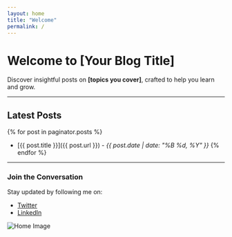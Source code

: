 ```yaml
---
layout: home
title: "Welcome"
permalink: /
---
```


# Welcome to [Your Blog Title]

Discover insightful posts on **[topics you cover]**, crafted to help you learn and grow.

---

## Latest Posts
{% for post in paginator.posts %}
- [{{ post.title }}]({{ post.url }}) - *{{ post.date | date: "%B %d, %Y" }}*
{% endfor %}

---

### Join the Conversation

Stay updated by following me on:
- [Twitter](https://twitter.com/yourhandle)
- [LinkedIn](https://linkedin.com/in/yourprofile)

![Home Image](https://via.placeholder.com/1200x400) <!-- Replace with a homepage banner -->


